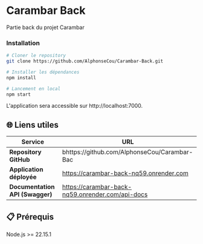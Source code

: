 # Carambar Back

Partie back du projet Carambar

### Installation

```bash
# Cloner le repository
git clone https://github.com/AlphonseCou/Carambar-Back.git

# Installer les dépendances
npm install

# Lancement en local
npm start
```

L'application sera accessible sur http://localhost:7000.

## 🌐 Liens utiles

| Service                         | URL                                              |
| ------------------------------- | ------------------------------------------------ |
| **Repository GitHub**           | bhttps://github.com/AlphonseCou/Carambar-Bac     |
| **Application déployée**        | https://carambar-back-nq59.onrender.com          |
| **Documentation API (Swagger)** | https://carambar-back-nq59.onrender.com/api-docs |

## 📋 Prérequis

Node.js >= 22.15.1
